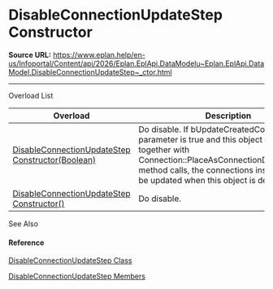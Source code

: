 # DisableConnectionUpdateStep Constructor

**Source URL:** https://www.eplan.help/en-us/Infoportal/Content/api/2026/Eplan.EplApi.DataModelu~Eplan.EplApi.DataModel.DisableConnectionUpdateStep~_ctor.html

---

Overload List

| Overload | Description |
| --- | --- |
| [DisableConnectionUpdateStep Constructor(Boolean)](Eplan.EplApi.DataModelu~Eplan.EplApi.DataModel.DisableConnectionUpdateStep~_ctor(Boolean).html) | Do disable. If bUpdateCreatedConns parameter is true and this object is used together with Connection::PlaceAsConnectionDefinitionPoint method calls, the connections instantiated will be updated when this object is destroyed. |
| [DisableConnectionUpdateStep Constructor()](Eplan.EplApi.DataModelu~Eplan.EplApi.DataModel.DisableConnectionUpdateStep~_ctor().html) | Do disable. |



See Also

#### Reference

[DisableConnectionUpdateStep Class](Eplan.EplApi.DataModelu~Eplan.EplApi.DataModel.DisableConnectionUpdateStep.html)
  
[DisableConnectionUpdateStep Members](Eplan.EplApi.DataModelu~Eplan.EplApi.DataModel.DisableConnectionUpdateStep_members.html)